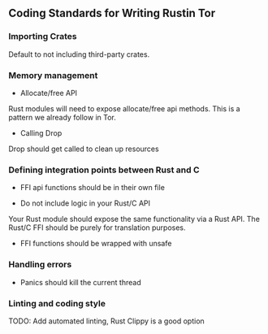 ## Coding Standards for Writing Rustin Tor


### Importing Crates

Default to not including third-party crates.

### Memory management

- Allocate/free API

Rust modules will need to expose allocate/free api methods. This is a pattern
we already follow in Tor.

- Calling Drop

Drop should get called to clean up resources

### Defining integration points between Rust and C

- FFI api functions should be in their own file

- Do not include logic in your Rust/C API

Your Rust module should expose the same functionality via a Rust API. The
Rust/C FFI should be purely for translation purposes.

- FFI functions should be wrapped with unsafe

### Handling errors

- Panics should kill the current thread

### Linting and coding style

TODO: Add automated linting, Rust Clippy is a good option
